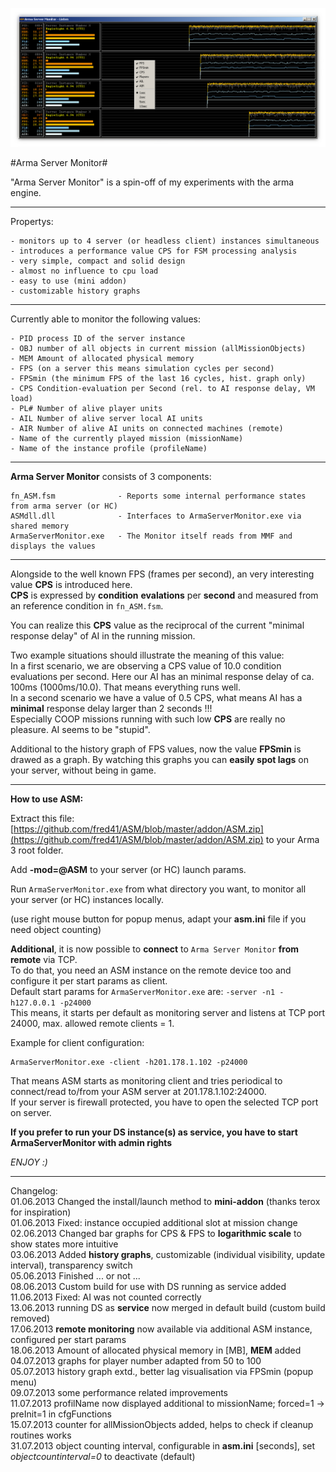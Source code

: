 ![Arma Server Monitor](picture/ASMCapture.PNG)

#Arma Server Monitor#

"Arma Server Monitor" is a spin-off of my experiments with the arma engine.

----------

Propertys:

	- monitors up to 4 server (or headless client) instances simultaneous 
	- introduces a performance value CPS for FSM processing analysis
	- very simple, compact and solid design
	- almost no influence to cpu load
	- easy to use (mini addon)
	- customizable history graphs	

----------

Currently able to monitor the following values:

	- PID process ID of the server instance
	- OBJ number of all objects in current mission (allMissionObjects)
	- MEM Amount of allocated physical memory
	- FPS (on a server this means simulation cycles per second)
	- FPSmin (the minimum FPS of the last 16 cycles, hist. graph only)
	- CPS Condition-evaluation per Second (rel. to AI response delay, VM load)
	- PL# Number of alive player units
	- AIL Number of alive server local AI units
	- AIR Number of alive AI units on connected machines (remote)
	- Name of the currently played mission (missionName)
	- Name of the instance profile (profileName)

----------

**Arma Server Monitor** consists of 3 components:

	fn_ASM.fsm 				- Reports some internal performance states from arma server (or HC)
	ASMdll.dll 				- Interfaces to ArmaServerMonitor.exe via shared memory
	ArmaServerMonitor.exe 	- The Monitor itself reads from MMF and displays the values

----------

Alongside to the well known FPS (frames per second), an very interesting value **CPS** is introduced here.    
**CPS** is expressed by **condition** **evalations** per **second** and measured from an reference condition in `fn_ASM.fsm`.   

You can realize this **CPS** value as the reciprocal of the current "minimal response delay" of AI in the running mission.    

Two example situations should illustrate the meaning of this value:   
In a first scenario, we are observing a CPS value of 10.0 condition evaluations per second. Here our AI has an minimal response delay of ca. 100ms (1000ms/10.0). That means everything runs well.         
In a second scenario we have a value of 0.5 CPS, what means AI has a **minimal** response delay larger than 2 seconds !!!    
Especially COOP missions running with such low **CPS** are really no pleasure. AI seems to be "stupid".   
 

Additional to the history graph of FPS values, now the value **FPSmin** is drawed as a graph.
By watching this graphs you can **easily spot lags** on your server, without being in game.

----------

**How to use ASM:**

Extract this file: [https://github.com/fred41/ASM/blob/master/addon/ASM.zip](https://github.com/fred41/ASM/blob/master/addon/ASM.zip)    to your Arma 3 root folder.

Add **-mod=@ASM** to your server (or HC) launch params.     

Run `ArmaServerMonitor.exe` from what directory you want, to monitor all your server (or HC) instances locally.

(use right mouse button for popup menus, adapt your **asm.ini** file if you need object counting)     

**Additional**, it is now possible to **connect** to `Arma Server Monitor` **from remote** via TCP.   
To do that, you need an ASM instance on the remote device too and configure it per start params as client.   
Default start params for `ArmaServerMonitor.exe` are: `-server -n1 -h127.0.0.1 -p24000`   
This means, it starts per default as monitoring server and listens at TCP port 24000, max. allowed remote clients = 1.

Example for client configuration:   

    ArmaServerMonitor.exe -client -h201.178.1.102 -p24000

That means ASM starts as monitoring client and tries periodical to connect/read to/from your ASM  server at 201.178.1.102:24000.   
If your server is firewall protected, you have to open the selected TCP port on server.


**If you prefer to run your DS instance(s) as service, you have to start ArmaServerMonitor with admin rights**     

*ENJOY :)*     

----------

Changelog:    
01.06.2013 Changed the install/launch method to **mini-addon** (thanks terox for inspiration)    
01.06.2013 Fixed: instance occupied additional slot at mission change    
02.06.2013 Changed bar graphs for CPS & FPS to **logarithmic scale** to show states more intuitive   
03.06.2013 Added **history graphs**, customizable (individual visibility, update interval), transparency switch    
05.06.2013 Finished ... or not ...  
08.06.2013 Custom build for use with DS running as service added   
11.06.2013 Fixed: AI was not counted correctly    
13.06.2013 running DS as **service** now merged in default build (custom build removed)    
17.06.2013 **remote monitoring** now available via additional ASM instance, configured per start params      
18.06.2013 Amount of allocated physical memory in [MB], **MEM** added      
04.07.2013 graphs for player number adapted from 50 to 100    
05.07.2013 history graph extd., better lag visualisation via FPSmin (popup menu)     
09.07.2013 some performance related improvements          
11.07.2013 profilName now displayed additional to missionName; forced=1 -> preInit=1 in cfgFunctions      
15.07.2013 counter for allMissionObjects added, helps to check if cleanup routines works                  
31.07.2013 object counting interval, configurable in **asm.ini** [seconds], set *objectcountinterval=0* to deactivate (default)          
